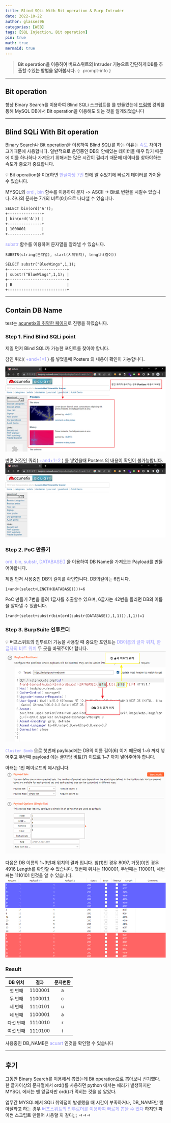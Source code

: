 ```yaml
---
title: Blind SQLi With Bit operation & Burp Intruder
date: 2022-10-22 
author: glasses96
categories: [WEB]
tags: [SQL Injection, Bit operation]
pin: true
math: true
mermaid: true
---
```


> **Bit operation을 이용하여 버프스위트의 Intruder 기능으로 간단하게 DB를 추출할 수있는 방법을 알아봅시다.**
{: .prompt-info }

----

## Bit operation
항상 Binary Search를 이용하여 Blind SQLi 스크립트를 를 만들었는데 [드림핵](https://dreamhack.io/lecture/courses/304) 강의를 통해 MySQL DB에서 Bit operation을 이용해도 되는 것을 알게되었습니다

------

## Blind SQLi With Bit operation
Binary Search나 Bit operation을 이용하여 Blind SQLi를 하는 이유는 <span style="color:#9999FF">속도 </span> 차이가 크기때문에 사용합니다. 일반적으로 운영중인 DB의 안에있는 데이터들 매우 많기 때문에 이를 하나하나 가져오기 위해서는 많은 시간이 걸리기 때문에 데이터를 찾아야하는 속도가 중요가 중요합니다.

💡 Bit operation을 이용하면 <span style="color:#9999FF">한글자당 7번 </span> 만에 알 수있기에 빠르게 데이터를 가져올 수 있습니다.

MYSQL의 <span style="color:#9999FF">ord , bin </span> 함수를 이용하여 문자 -> ASCII -> Bit로 변환을 시킬수 있습니다.
하나의 문자는 7개의 비트(0,1)으로 나타낼 수 있습니다.


```
SELECT bin(ord('A'));
+---------------+
| bin(ord('A')) |
+---------------+
| 1000001       |
+---------------+
```
<span style="color:#9999FF">substr</span> 함수를 이용하여 문자열을 잘라낼 수 있습니다.
```
SUBSTR(string(문자열), start(시작위치), length(길이))
```
```
SELECT substr("BlueWings",1,1);
+--------------------------+
| substr("BlueWings",1,1); |
+--------------------------+
| B                        |
+--------------------------+
```
---


## Contain DB Name 
test는 [acunetix의 취약한 페이지](http://testphp.vulnweb.com/)로 진행을 하였습니다.

### Step 1. Find Blind SQLi point
제일 먼저 Blind SQLi가 가능한 포인트를 찾아야 합니다.

참인 쿼리( <span style="color:#9999FF"> +and+1=1 </span> ) 를 넣었을때 Posters 의 내용이 확인이 가능합니다.

![참](/assets/post/2/1.png)

반면 거짓인 쿼리( <span style="color:#9999FF"> +and+1=2</span> ) 를 넣었을때 Posters 의 내용이 확인이 불가능합니다.
![거짓](/assets/post/2/2.png)

### Step 2. PoC 만들기
<span style="color:#9999FF">ord, bin, substr, DATABASE() </span> 을 이용하여 DB Name을 가져오는 Payload를 만들어야합니다.

제일 먼저 사용중인 DB의 길이를 확인합니다.
DB의길이는 6입니다.
```
1+and+(select+LENGTH(DATABASE()))=6
```

PoC 만들기
7번을 돌려 1글자를 추출할수 있으며, 6글자는 42번을 돌리면 DB의 이름을 알아낼 수 있습니다.
```
1+and+(select+substr(bin(ord(substr(DATABASE(),1,1))),1,1))=1
```

### Step 3. BurpSuite 인투르더
💡 버프스위트의 인투르더 기능을 사용할 때 중요한 포인트는 <span style="color:#9999FF">DB이름의 글자 위치, 한 글자의 비트 위치 </span> 두 곳을 바꿔주어야 합니다.
![인투르더](/assets/post/2/3.png)

 <span style="color:#9999FF">`` Cluster Bomb `` </span> 으로 첫번째 payload에는 DB의 이름 길이(6) 이기 때문에 1~6 까지 넣어주고 두번째 payload 에는 글자당 비트(7) 이므로 1~7 까지 넣어주어야 합니다.

아래는 1번 페이로드의 예시입니다.
![1번 페이로드 예시](/assets/post/2/4.png)

다음은 DB 이름의 1~3번째 위치의 결과 입니다.
참(1)인 경우 8097, 거짓(0)인 경우 4916 Length를 확인할 수 있습니다.
첫번째 위치는 1100001, 두번째는 1100011, 세번째는 1110101 인것을 알 수 있습니다.
![인투르더 결과](/assets/post/2/5.png)


### Result
| DB 위치 | 결과 | 문자변환 |
| :---: | :---:  | :---:  |
| 첫 번째 |1100001 | a|
| 두 번째 |1100011 | c|
| 세 번째 |1110101 | u|
| 네 번째 |1100001 | a|
| 다섯 번째 |1110010 | r|
| 여섯 번째 |1110100 | t|

사용중인 DB_NAME은 <span style="color:#9999FF">acuart</span> 인것을 확인할 수 있습니다

----

## 후기
그동안 Binary Search를 이용해서 뽑았는데 Bit operation으로 뽑아보니 신기했다. 한 글자이상의 문자열에서 ord()를 사용하면 python 에서는 에러가 발생하지만 MYSQL 에서는 맨 앞글자만 ord()가 먹히는 것을 첨 알았다. 

업무간 MYSQL에서 SQLi 취약점이 발생했을 때 시간이 부족하거나, DB_NAME만 뽑아달라고 하는 경우 <span style="color:#9999FF">버프스위트의 인투르더를 이용하여 빠르게 뽑을 수 있다</span> 하지만 파이썬 스크립트 만들어 사용할 꺼 같다;;; ㅋㅋㅋ